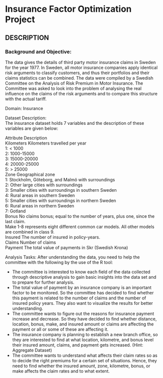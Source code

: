 # Insurance Factor Optimization Project

## DESCRIPTION

### Background and Objective:

The data gives the details of third party motor insurance claims in Sweden for the year 1977. In Sweden, all motor insurance companies apply identical risk arguments to classify customers, and thus their portfolios and their claims statistics can be combined. The data were compiled by a Swedish Committee on the Analysis of Risk Premium in Motor Insurance. The Committee was asked to look into the problem of analysing the real influence on the claims of the risk arguments and to compare this structure with the actual tariff.

Domain: Insurance  

Dataset Description:  
The insurance dataset holds 7 variables and the description of these variables are given below:  

Attribute	       Description  
Kilometers	     Kilometers travelled per year  
                1: < 1000  
                2: 1000-15000  
                3: 15000-20000  
                4: 20000-25000  
                5: > 25000   
Zone	Geographical zone  
                1: Stockholm, Göteborg, and Malmö with surroundings  
                2: Other large cities with surroundings  
                3: Smaller cities with surroundings in southern Sweden  
                4: Rural areas in southern Sweden  
                5: Smaller cities with surroundings in northern Sweden  
                6: Rural areas in northern Sweden  
                7: Gotland  
Bonus	          No claims bonus; equal to the number of years, plus one, since the last claim.  
Make	          1-8 represents eight different common car models. All other models are combined in class 9.  
Insured 	      The number of insured in policy-years.  
Claims 	        Number of claims  
Payment 	      The total value of payments in Skr (Swedish Krona)  

Analysis Tasks:          After understanding the data, you need to help the committee with the following by the use of the R tool:


- The committee is interested to know each field of the data collected through descriptive analysis to gain basic insights into the data set and to prepare for further analysis.  
- The total value of payment by an insurance company is an important factor to be monitored. So the committee has decided to find whether this payment is related to the number of claims and the number of insured policy years. They also want to visualize the results for better understanding.
- The committee wants to figure out the reasons for insurance payment increase and decrease. So they have decided to find whether distance, location, bonus, make, and insured amount or claims are affecting the payment or all or some of these are affecting it.
- The insurance company is planning to establish a new branch office, so they are interested to find at what location, kilometre, and bonus level their insured amount, claims, and payment gets increased. (Hint: Aggregate Dataset)
- The committee wants to understand what affects their claim rates so as to decide the right premiums for a certain set of situations. Hence, they need to find whether the insured amount, zone, kilometre, bonus, or make affects the claim rates and to what extent.
